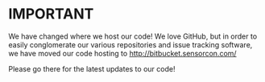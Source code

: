 IMPORTANT
=========
We have changed where we host our code! We love GitHub, but in order to easily conglomerate our various repositories and issue tracking software, we have moved our code hosting to http://bitbucket.sensorcon.com/

Please go there for the latest updates to our code!
